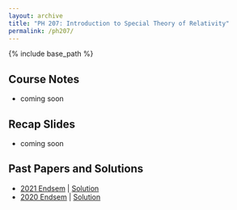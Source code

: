 ```yaml
---
layout: archive
title: "PH 207: Introduction to Special Theory of Relativity"
permalink: /ph207/
---
```

{% include base_path %}

## Course Notes

- coming soon

## Recap Slides

- coming soon

## Past Papers and Solutions

- [2021 Endsem](/files/resources/ph207/endsem_2021.pdf) \| [Solution](/files/resources/ph207/solution_endsem_2021.pdf)
- [2020 Endsem](/files/resources/ph207/endsem_2020.pdf) \| [Solution](/files/resources/ph207/solution_endsem_2020.pdf)
